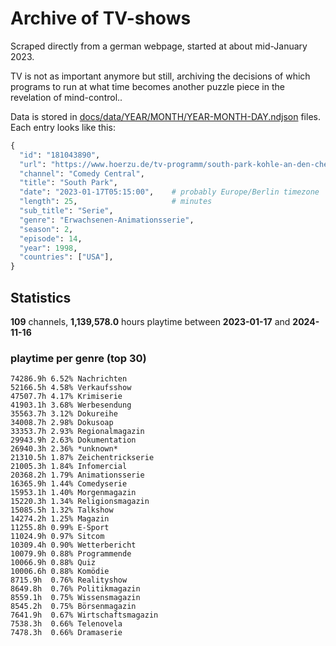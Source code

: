 # Archive of TV-shows

Scraped directly from a german webpage, started at about mid-January 2023.

TV is not as important anymore but still, archiving the decisions of which programs to run at what time
becomes another puzzle piece in the revelation of mind-control.. 

Data is stored in [docs/data/YEAR/MONTH/YEAR-MONTH-DAY.ndjson](docs/data/) files. 
Each entry looks like this:

```python
{
  "id": "181043890", 
  "url": "https://www.hoerzu.de/tv-programm/south-park-kohle-an-den-chefkoch/bid_181043890/", 
  "channel": "Comedy Central", 
  "title": "South Park", 
  "date": "2023-01-17T05:15:00",    # probably Europe/Berlin timezone 
  "length": 25,                     # minutes 
  "sub_title": "Serie", 
  "genre": "Erwachsenen-Animationsserie", 
  "season": 2, 
  "episode": 14, 
  "year": 1998, 
  "countries": ["USA"],
}
```

## Statistics

**109** channels, **1,139,578.0** hours playtime between **2023-01-17** and **2024-11-16**


### playtime per genre (top 30)

    74286.9h 6.52% Nachrichten
    52166.5h 4.58% Verkaufsshow
    47507.7h 4.17% Krimiserie
    41903.1h 3.68% Werbesendung
    35563.7h 3.12% Dokureihe
    34008.7h 2.98% Dokusoap
    33353.7h 2.93% Regionalmagazin
    29943.9h 2.63% Dokumentation
    26940.3h 2.36% *unknown*
    21310.5h 1.87% Zeichentrickserie
    21005.3h 1.84% Infomercial
    20368.2h 1.79% Animationsserie
    16365.9h 1.44% Comedyserie
    15953.1h 1.40% Morgenmagazin
    15220.3h 1.34% Religionsmagazin
    15085.5h 1.32% Talkshow
    14274.2h 1.25% Magazin
    11255.8h 0.99% E-Sport
    11024.9h 0.97% Sitcom
    10309.4h 0.90% Wetterbericht
    10079.9h 0.88% Programmende
    10066.9h 0.88% Quiz
    10006.6h 0.88% Komödie
    8715.9h  0.76% Realityshow
    8649.8h  0.76% Politikmagazin
    8559.1h  0.75% Wissensmagazin
    8545.2h  0.75% Börsenmagazin
    7641.9h  0.67% Wirtschaftsmagazin
    7538.3h  0.66% Telenovela
    7478.3h  0.66% Dramaserie
